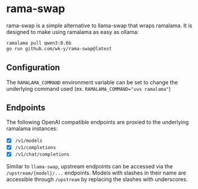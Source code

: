 # rama-swap

rama-swap is a simple alternative to llama-swap that wraps ramalama.
It is designed to make using ramalama as easy as ollama:

```bash
ramalama pull qwen3:0.6b
go run github.com/wk-y/rama-swap@latest
```

## Configuration

The `RAMALAMA_COMMAND` environment variable can be set to change the underlying command used (ex. `RAMALAMA_COMMAND="uvx ramalama"`)

## Endpoints

The following OpenAI compatible endpoints are proxied to the underlying ramalama instances:

- [x] `/v1/models`
- [x] `/v1/completions`
- [x] `/v1/chat/completions`

Similar to `llama-swap`, upstream endpoints can be accessed via the `/upstream/{model}/...` endpoints.
Models with slashes in their name are accessible through `/upstream` by replacing the slashes with underscores.
